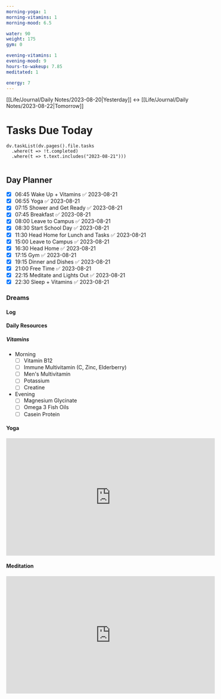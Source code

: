 ```yaml
---
morning-yoga: 1
morning-vitamins: 1
morning-mood: 6.5

water: 90
weight: 175
gym: 0

evening-vitamins: 1
evening-mood: 9
hours-to-wakeup: 7.85
meditated: 1

energy: 7
---
```

[[Life/Journal/Daily Notes/2023-08-20|Yesterday]] <-> [[Life/Journal/Daily Notes/2023-08-22|Tomorrow]]
# Tasks Due Today

```dataviewjs
dv.taskList(dv.pages().file.tasks 
  .where(t => !t.completed)
  .where(t => t.text.includes("2023-08-21")))
  
```

## Day Planner
- [x] 06:45 Wake Up + Vitamins ✅ 2023-08-21
- [x] 06:55 Yoga ✅ 2023-08-21
- [x] 07:15 Shower and Get Ready ✅ 2023-08-21
- [x] 07:45 Breakfast ✅ 2023-08-21
- [x] 08:00 Leave to Campus ✅ 2023-08-21
- [x] 08:30 Start School Day ✅ 2023-08-21
- [x] 11:30 Head Home for Lunch and Tasks ✅ 2023-08-21
- [x] 15:00 Leave to Campus ✅ 2023-08-21
- [x] 16:30 Head Home ✅ 2023-08-21
- [x] 17:15 Gym ✅ 2023-08-21
- [x] 19:15 Dinner and Dishes ✅ 2023-08-21
- [x] 21:00 Free Time ✅ 2023-08-21
- [x] 22:15 Meditate and Lights Out ✅ 2023-08-21
- [x] 22:30 Sleep + Vitamins ✅ 2023-08-21

### Dreams

#### Log

#### Daily Resources

##### Vitamins
- Morning
	- [ ] Vitamin B12
	- [ ] Immune Multivitamin (C, Zinc, Elderberry)
	- [ ] Men's Multivitamin
	- [ ] Potassium
	- [ ] Creatine
- Evening
	- [ ] Magnesium Glycinate
	- [ ] Omega 3 Fish Oils
	- [ ] Casein Protein

#### Yoga

<iframe width="560" height="315" src="https://www.youtube.com/embed/klmBssEYkdU" title="YouTube video player" frameborder="0" allow="accelerometer; autoplay; clipboard-write; encrypted-media; gyroscope; picture-in-picture; web-share" allowfullscreen></iframe>

#### Meditation

<iframe width="560" height="315" src="https://www.youtube.com/embed/aEqlQvczMJQ" title="YouTube video player" frameborder="0" allow="accelerometer; autoplay; clipboard-write; encrypted-media; gyroscope; picture-in-picture; web-share" allowfullscreen></iframe>

